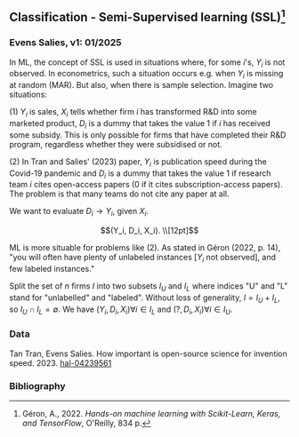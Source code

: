 ## Classification - Semi-Supervised learning (SSL)[^1]

### Evens Salies, v1: 01/2025

In ML, the concept of SSL is used in situations where, for some $i$'s, $Y_i$ is not observed. In econometrics, such a situation occurs e.g. when $Y_i$ is missing at random (MAR). But also, when there is sample selection. Imagine two situations:

(1) $Y_i$ is sales, $X_i$ tells whether firm $i$ has transformed R&D into some marketed product, $D_i$ is a dummy that takes the value 1 if $i$ has received some subsidy. This is only possible for firms that have completed their R&D program, regardless whether they were subsidised or not.

(2) In Tran and Salies' (2023) paper, $Y_i$ is publication speed during the Covid-19 pandemic and $D_i$ is a dummy that takes the value 1 if research team $i$ cites open-access papers (0 if it cites subscription-access papers). The problem is that many teams do not cite any paper at all. 

We want to evaluate $D_i\rightarrow Y_i$, given $X_i$.
 
```math
(Y_i, D_i, X_i).
\\[12pt]
```

ML is more situable for problems like (2). As stated in Géron (2022, p. 14), "you will often have plenty of unlabeled instances [$Y_i$ not observed], and few labeled instances." 

Split the set of $n$ firms $I$ into two subsets $I_U$ and $I_L$ where indices "U"  and "L" stand for "unlabelled" and "labeled". Without loss of generality, $I=I_U+I_L$, so $I_U\cap I_L=\emptyset$. We have $(Y_i, D_i, X_i) \forall i\in I_L$ and $(?, D_i, X_i) \forall i\in I_U$.

### Data

Tan Tran, Evens Salies. How important is open-source science for invention speed. 2023. [hal-04239561](https://sciencespo.hal.science/hal-04239561v1)

### Bibliography

[^1]:  Géron, A., 2022. _Hands-on machine learning with Scikit-Learn, Keras, and TensorFlow_, O'Reilly, 834 p.
